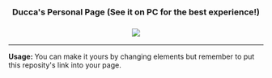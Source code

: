 <div align="center">
    <h3> <strong> Ducca's Personal Page (See it on PC for the best experience!) </strong> <h3>
    <img src="https://img.shields.io/github/last-commit/caodoc/caodoc.github.io?style=for-the-badge">
</div>

<hr>

<div align="left">
    <strong> Usage: </strong> You can make it yours by changing elements but remember to put this reposity's link into your page.
</div>